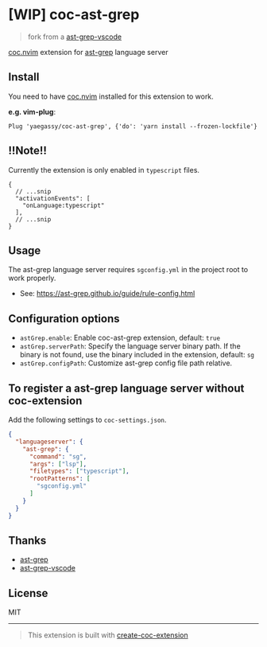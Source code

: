 # [WIP] coc-ast-grep

> fork from a [ast-grep-vscode](https://github.com/ast-grep/ast-grep-vscode)

[coc.nvim](https://github.com/neoclide/coc.nvim) extension for [ast-grep](https://github.com/ast-grep/ast-grep) language server

## Install

You need to have [coc.nvim](https://github.com/neoclide/coc.nvim) installed for this extension to work.

**e.g. vim-plug**:

```vim
Plug 'yaegassy/coc-ast-grep', {'do': 'yarn install --frozen-lockfile'}
```

## !!Note!!

Currently the extension is only enabled in `typescript` files.

```
{
  // ...snip
  "activationEvents": [
    "onLanguage:typescript"
  ],
  // ...snip
}
```

## Usage

The ast-grep language server requires `sgconfig.yml` in the project root to work properly.

- See: <https://ast-grep.github.io/guide/rule-config.html>

## Configuration options

- `astGrep.enable`: Enable coc-ast-grep extension, default: `true`
- `astGrep.serverPath`: Specify the language server binary path. If the binary is not found, use the binary included in the extension, default: `sg`
- `astGrep.configPath`: Customize ast-grep config file path relative.

## To register a ast-grep language server without coc-extension

Add the following settings to `coc-settings.json`.

```json
{
  "languageserver": {
    "ast-grep": {
      "command": "sg",
      "args": ["lsp"],
      "filetypes": ["typescript"],
      "rootPatterns": [
        "sgconfig.yml"
      ]
    }
  }
}
```

## Thanks

- [ast-grep](https://github.com/ast-grep/ast-grep)
- [ast-grep-vscode](https://github.com/ast-grep/ast-grep-vscode)

## License

MIT

---

> This extension is built with [create-coc-extension](https://github.com/fannheyward/create-coc-extension)
